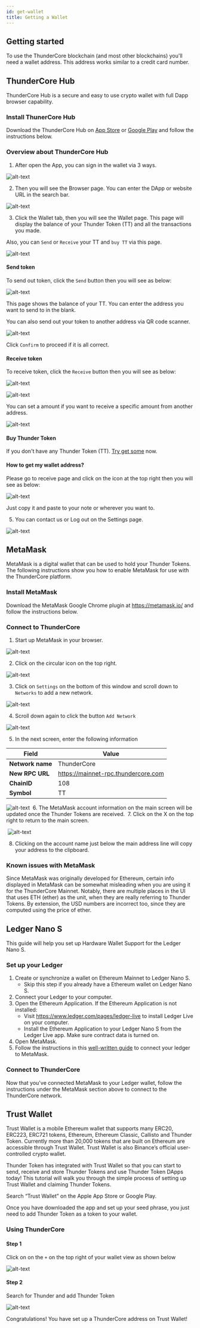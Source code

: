 ```yaml
---
id: get-wallet
title: Getting a Wallet
---
```


## Getting started
To use the ThunderCore blockchain (and most other blockchains) you'll need a wallet address. This address works similar to a credit card number.

## ThunderCore Hub

ThunderCore Hub is a secure and easy to use crypto wallet with full Dapp browser capability.

### Install ThunerCore Hub
Download the ThunderCore Hub on [App Store](https://apps.apple.com/tw/app/thundercore-hub/id1471222243) or [Google Play](https://play.google.com/store/apps/details?id=com.thundercore.mobile) and follow the instructions below.

### Overview about ThunderCore Hub
1. After open the App, you can sign in the wallet via 3 ways.

![alt-text](assets/img/wallet/hubbit1.PNG)

2. Then you will see the Browser page. You can enter the DApp or website URL in the search bar.

![alt-text](assets/img/wallet/hubbit2.PNG)

3. Click the Wallet tab, then you will see the Wallet page. This page will display the balance of your Thunder Token (TT) and all the transactions you made. 

Also, you can `Send` or `Receive` your TT  and `buy TT` via this page.

![alt-text](assets/img/wallet/hubbit5.PNG)

#### Send token

To send out token, click the `Send` button then you will see as below:

![alt-text](assets/img/wallet/hubbit6.PNG)

This page shows the balance of your TT. You can enter the address you want to send to in the blank.

You can also send out your token to another address via QR code scanner.

![alt-text](assets/img/wallet/hubbit7.PNG)

Click `Confirm` to proceed if it is all correct.

#### Receive token

To receive token, click the `Receive` button then you will see as below:

![alt-text](assets/img/wallet/hubbit5.PNG)

![alt-text](assets/img/wallet/hubbit8-1.PNG)

You can set a amount if you want to receive a specific amount from another address.

![alt-text](assets/img/wallet/hubbit9.PNG)

 #### Buy Thunder Token 
 
 If you don't have any Thunder Token (TT). [Try get some](https://www.appcenter.games/ttget) now.
 
 #### How to get my wallet address?
 
 Please go to receive page and click on the icon at the top right then you will see as below:
 
 ![alt-text](assets/img/wallet/hubbit12.PNG)
 
 Just copy it and paste to your note or wherever you want to.

5. You can contact us or Log out on the Settings page.

![alt-text](assets/img/wallet/hubbit4.PNG)

## MetaMask

MetaMask is a digital wallet that can be used to hold your Thunder Tokens. The following instructions show you how to enable MetaMask for use with the ThunderCore platform.
​
### Install MetaMask
Download the MetaMask Google Chrome plugin at https://metamask.io/ and follow the instructions below.
​
### Connect to ThunderCore
1. Start up MetaMask in your browser.
 
![alt-text](assets/img/wallet/metamask1.png)

2. Click on the circular icon on the top right.

![alt-text](assets/img/wallet/metamask2.png)

3. Click on `Settings` on the bottom of this window and scroll down to `Networks` to add a new network.

![alt-text](assets/img/wallet/metamask3.png)​

4. Scroll down again to click the button `Add Network`

![alt-text](assets/img/wallet/metamask4.png)​

5. In the next screen, enter the following information

Field | Value
----- | -----
**Network name** | ThunderCore
**New RPC URL** | https://mainnet-rpc.thundercore.com
**ChainID** | 108
**Symbol** | TT

![alt-text](assets/img/wallet/metamask5.png)
​
6. The MetaMask account information on the main screen will be updated once the Thunder Tokens are received. 
​
7. Click on the X on the top right to return to the main screen.

​
![alt-text](assets/img/wallet/metamask6.png)

8. Clicking on the account name just below the main address line will copy your address to the clipboard.
 
### ​​Known issues with MetaMask
 
Since MetaMask was originally developed for Ethereum, certain info displayed in MetaMask can be somewhat misleading when you are using it for the ThunderCore Mainnet. Notably, there are multiple places in the UI that uses ETH (ether) as the unit, when they are really referring to Thunder Tokens. By extension, the USD numbers are incorrect too, since they are computed using the price of ether.

## Ledger Nano S
This guide will help you set up Hardware Wallet Support for the Ledger Nano S.
​
### Set up your Ledger

1. Create or synchronize a wallet on Ethereum Mainnet to Ledger Nano S.
	- Skip this step if you already have a Ethereum wallet on Ledger Nano S.
2. Connect your Ledger to your computer.
3. Open the Ethereum Application.  If the Ethereum Application is not installed:
 	- Visit https://www.ledger.com/pages/ledger-live to install Ledger Live on your computer.
 	- Install the Ethereum Application to your Ledger Nano S from the Ledger Live app.  Make sure contract data is turned on.
4. Open MetaMask.
5. Follow the instructions in this [well-written guide](https://medium.com/menlo-one/how-to-connect-your-ledger-nano-s-to-metamask-fa92402a0ed1) to connect your ledger to MetaMask.
 
### Connect to ThunderCore

Now that you've connected MetaMask to your Ledger wallet, follow the instructions under the MetaMask section above to connect to the ThunderCore network.
​
## Trust Wallet
Trust Wallet is a mobile Ethereum wallet that supports many ERC20, ERC223, ERC721 tokens, Ethereum, Ethereum Classic, Callisto and Thunder Token. Currently more than 20,000 tokens that are built on Ethereum are accessible through Trust Wallet. Trust Wallet is also Binance’s official user-controlled crypto wallet.
 
Thunder Token has integrated with Trust Wallet so that you can start to send, receive and store Thunder Tokens and use Thunder Token DApps today! This tutorial will walk you through the simple process of setting up Trust Wallet and claiming Thunder Tokens.
 
Search “Trust Wallet” on the Apple App Store or Google Play.

Once you have downloaded the app and set up your seed phrase, you just need to add Thunder Token as a token to your wallet.  
 
### Using ThunderCore

#### Step 1
Click on on the `+` on the top right of your wallet view as shown below

![alt-text](assets/img/wallet/trust1.png)

#### Step 2
Search for Thunder and add Thunder Token

![alt-text](assets/img/wallet/trust2.png)

Congratulations! You have set up a ThunderCore address on Trust Wallet!
